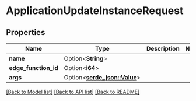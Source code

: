# ApplicationUpdateInstanceRequest

## Properties

Name | Type | Description | Notes
------------ | ------------- | ------------- | -------------
**name** | Option<**String**> |  | 
**edge_function_id** | Option<**i64**> |  | 
**args** | Option<[**serde_json::Value**](.md)> |  | 

[[Back to Model list]](../README.md#documentation-for-models) [[Back to API list]](../README.md#documentation-for-api-endpoints) [[Back to README]](../README.md)


